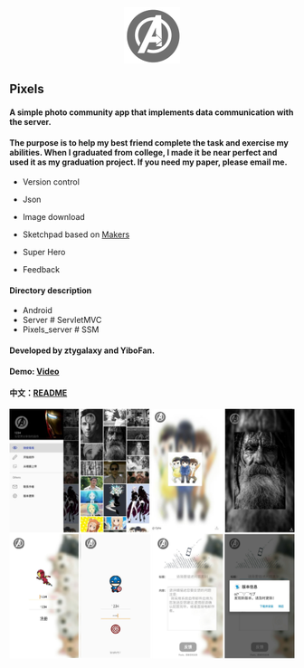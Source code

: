 <p align="center">
	<img width="100" height="100" src="Android\mark\src\main\res\drawable-nodpi\aven.png" alt="logo">
</p>

## Pixels

#### A simple photo community app that implements data communication with the server.

#### The purpose is to help my best friend complete the task and exercise my abilities. When I graduated from college, I made it be near perfect and used it as my graduation project. If you need my paper, please email me.

- Version control

- Json

- Image download

- Sketchpad based on [Makers](https://github.com/dsandler/markers)

- Super Hero

- Feedback

####  Directory description

- Android
- Server # ServletMVC
- Pixels_server # SSM

#### Developed by ztygalaxy and YiboFan.

#### Demo:  [Video](S80601-19091015.mp4)

#### 中文：[README](README_zh.md)

![Demo](screenshot.png)
